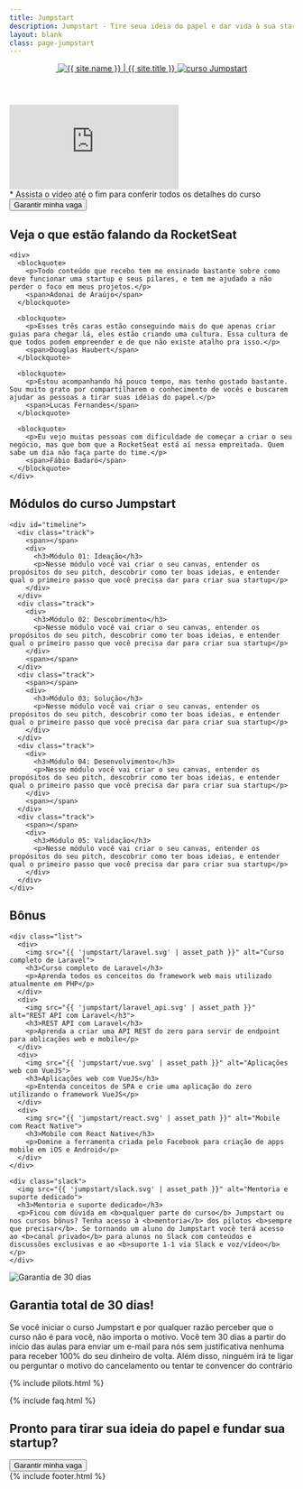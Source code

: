```yaml
---
title: Jumpstart
description: Jumpstart - Tire seua ideia do papel e dar vida à sua startup
layout: blank
class: page-jumpstart
---
```


<section id="primary">
  <div class="container">
    <header>
      <a href="{{ site.baseurl }}/" class="logo" title="Conhecer a rocketseat">
        <img src="{{ 'rocket.svg' | asset_path }}" alt=""/>
        <img src="{{ 'rocketseat-white.svg' | asset_path }}" title="{{ site.name }} | {{ site.title }}" alt="{{ site.name }} | {{ site.title }}"/>
      </a>
      <a href="/" class="logo-jumpstart">
        <img src="{{ 'jumpstart/logo.svg' | asset_path }}" alt="curso Jumpstart">
      </a>
    </header>
    <div id="video-container">
      <div class="responsive-iframe">
        <iframe src="https://www.youtube.com/embed/cgmN963YNEU?rel=0&amp;controls=0&amp;showinfo=0" frameborder="0" allowfullscreen></iframe>
      </div>
    </div>
    <footer>
      <span>* Assista o vídeo até o fim para conferir todos os detalhes do curso</span>
      <button type="button" class="call-action">Garantir minha vaga</button>
    </footer>
  </div>
</section>

<section id="statements">
  <div class="container">
    <h2>Veja o que estão falando da Rocket<b>Seat</b></h2>

    <div>
      <blockquote>
        <p>Todo conteúdo que recebo tem me ensinado bastante sobre como deve funcionar uma startup e seus pilares, e tem me ajudado a não perder o foco em meus projetos.</p>
        <span>Adonai de Araújo</span>
      </blockquote>

      <blockquote>
        <p>Esses três caras estão conseguindo mais do que apenas criar guias para chegar lá, eles estão criando uma cultura. Essa cultura de que todos podem empreender e de que não existe atalho pra isso.</p>
        <span>Douglas Haubert</span>
      </blockquote>

      <blockquote>
        <p>Estou acompanhando há pouco tempo, mas tenho gostado bastante. Sou muito grato por compartilharem o conhecimento de vocês e buscarem ajudar as pessoas a tirar suas idéias do papel.</p>
        <span>Lucas Fernandes</span>
      </blockquote>

      <blockquote>
        <p>Eu vejo muitas pessoas com dificuldade de começar a criar o seu negócio, mas que bom que a RocketSeat está aí nessa empreitada. Quem sabe um dia não faça parte do time.</p>
        <span>Fábio Badaró</span>
      </blockquote>
    </div>
  </div>
</section>

<section id="modulos">
  <div class="container">
    <h2>Módulos do curso Jumpstart</h2>

    <div id="timeline">
      <div class="track">
        <span></span>
        <div>
          <h3>Módulo 01: Ideação</h3>
          <p>Nesse módulo você vai criar o seu canvas, entender os propósitos do seu pitch, descobrir como ter boas ideias, e entender qual o primeiro passo que você precisa dar para criar sua startup</p>
        </div>
      </div>
      <div class="track">
        <div>
          <h3>Módulo 02: Descobrimento</h3>
          <p>Nesse módulo você vai criar o seu canvas, entender os propósitos do seu pitch, descobrir como ter boas ideias, e entender qual o primeiro passo que você precisa dar para criar sua startup</p>
        </div>
        <span></span>
      </div>
      <div class="track">
        <span></span>
        <div>
          <h3>Módulo 03: Solução</h3>
          <p>Nesse módulo você vai criar o seu canvas, entender os propósitos do seu pitch, descobrir como ter boas ideias, e entender qual o primeiro passo que você precisa dar para criar sua startup</p>
        </div>
      </div>
      <div class="track">
        <div>
          <h3>Módulo 04: Desenvolvimento</h3>
          <p>Nesse módulo você vai criar o seu canvas, entender os propósitos do seu pitch, descobrir como ter boas ideias, e entender qual o primeiro passo que você precisa dar para criar sua startup</p>
        </div>
        <span></span>
      </div>
      <div class="track">
        <span></span>
        <div>
          <h3>Módulo 05: Validação</h3>
          <p>Nesse módulo você vai criar o seu canvas, entender os propósitos do seu pitch, descobrir como ter boas ideias, e entender qual o primeiro passo que você precisa dar para criar sua startup</p>
        </div>
      </div>
    </div>
  </div>
</section>

<section id="bonus">
  <div class="container">
    <h2>Bônus</h2>

    <div class="list">
      <div>
        <img src="{{ 'jumpstart/laravel.svg' | asset_path }}" alt="Curso completo de Laravel">
        <h3>Curso completo de Laravel</h3>
        <p>Aprenda todos os conceitos do framework web mais utilizado atualmente em PHP</p>
      </div>
      <div>
        <img src="{{ 'jumpstart/laravel_api.svg' | asset_path }}" alt="REST API com Laravel</h3">
        <h3>REST API com Laravel</h3>
        <p>Aprenda a criar uma API REST do zero para servir de endpoint para ablicações web e mobile</p>
      </div>
      <div>
        <img src="{{ 'jumpstart/vue.svg' | asset_path }}" alt="Aplicações web com VueJS">
        <h3>Aplicações web com VueJS</h3>
        <p>Entenda conceitos de SPA e crie uma aplicação do zero utilizando o framework VueJS</p>
      </div>
      <div>
        <img src="{{ 'jumpstart/react.svg' | asset_path }}" alt="Mobile com React Native">
        <h3>Mobile com React Native</h3>
        <p>Domine a ferramenta criada pelo Facebook para criação de apps mobile em iOS e Android</p>
      </div>
    </div>

    <div class="slack">
      <img src="{{ 'jumpstart/slack.svg' | asset_path }}" alt="Mentoria e suporte dedicado">
      <h3>Mentoria e suporte dedicado</h3>
      <p>Ficou com dúvida em <b>qualquer parte do curso</b> Jumpstart ou nos cursos bônus? Tenha acesso à <b>mentoria</b> dos pilotos <b>sempre que precisar</b>. Se tornando um aluno do Jumpstart você terá acesso ao <b>canal privado</b> para alunos no Slack com conteúdos e discussões exclusivas e ao <b>suporte 1-1 via Slack e voz/vídeo</b></p>
    </div>
  </div>
</section>

<section id="garantia">
  <div class="container">
    <img src="{{ 'jumpstart/selo.svg' | asset_path }}" alt="Garantia de 30 dias">
    <div class="box">
      <h2>Garantia total de 30 dias!</h2>
      <p>Se você iniciar o curso Jumpstart e por qualquer razão perceber que o curso não é para você, não importa o motivo. Você tem 30 dias a partir do início das aulas para enviar um e-mail para nós sem justificativa nenhuma para receber 100% do seu dinheiro de volta. Além disso, ninguém irá te ligar ou perguntar o motivo do cancelamento ou tentar te convencer do contrário</p>
    </div>
  </div>
</section>

{% include pilots.html %}

{% include faq.html %}

<section id="final">
  <h2>Pronto para tirar sua ideia do papel e fundar sua startup?</h2>
  <button class="call-action" type="button">Garantir minha vaga</button>
</section>

<div id="footer-container">
  {% include footer.html %}
</div>
